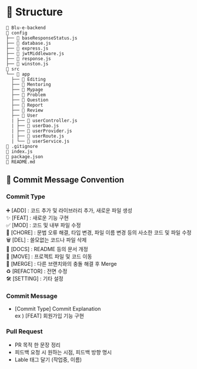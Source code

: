 # 🚧 Structure
```
📂 Blu-e-backend
📂 config
├── 📄 baseResponseStatus.js
├── 📄 database.js
├── 📄 express.js
├── 📄 jwtMiddleware.js
├── 📄 response.js
├── 📄 winston.js
📂 src
└── 📂 app
  ├── 📂 Editing
  ├── 📂 Mentoring
  ├── 📂 Mypage
  ├── 📂 Problem
  ├── 📂 Question
  ├── 📂 Report
  ├── 📂 Review
  ├── 📂 User
  | ├── 📄 userController.js
  | ├── 📄 userDao.js
  | ├── 📄 userProvider.js
  | ├── 📄 userRoute.js
  | └── 📄 userService.js
📄 .gitignore
📄 index.js
📄 package.json
📄 README.md
```

## 📜 Commit Message Convention
### Commit Type
➕ [ADD] : 코드 추가 및 라이브러리 추가, 새로운 파일 생성<br>
✨ [FEAT] : 새로운 기능 구현<br>
✅ [MOD] : 코드 및 내부 파일 수정<br>
🧱 [CHORE] : 문법 오류 해결, 타입 변경, 파일 이름 변경 등의 사소한 코드 및 파일 수정<br>
🗑 [DEL] : 쓸모없는 코드나 파일 삭제<br> 
📄 [DOCS] : README 등의 문서 개정<br>
🚚 [MOVE] : 프로젝트 파일 및 코드 이동<br>
🔀 [MERGE] : 다른 브랜치와의 충돌 해결 후 Merge<br>
♻ [REFACTOR] : 전면 수정<br>
🛠 [SETTING] : 기타 설정<br> 

### Commit Message
- [Commit Type] Commit Explanation <br>
ex ) [FEAT] 회원가입 기능 구현

### Pull Request
- PR 목적 한 문장 정리
- 피드백 요청 시 원하는 시점, 피드백 방향 명시
- Lable 태그 달기 (작업중, 이름)
